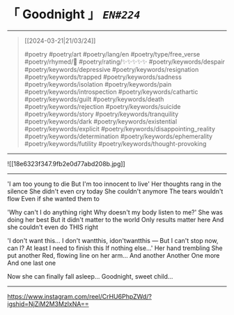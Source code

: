 # &#12300; Goodnight &#12301; *`EN#224`*

---

> [[2024-03-21|21/03/24]]
> 
> #poetry 
> #poetry/art 
> #poetry/lang/en 
> #poetry/type/free_verse 
> #poetry/rhymed/🔴 
> #poetry/rating/✨✨✨✨✨ 
> #poetry/keywords/despair #poetry/keywords/depressive #poetry/keywords/resignation #poetry/keywords/trapped #poetry/keywords/sadness #poetry/keywords/isolation #poetry/keywords/pain #poetry/keywords/introspection #poetry/keywords/cathartic #poetry/keywords/guilt #poetry/keywords/death #poetry/keywords/rejection #poetry/keywords/suicide #poetry/keywords/story #poetry/keywords/tranquility #poetry/keywords/dark #poetry/keywords/existential #poetry/keywords/explicit #poetry/keywords/disappointing_reality #poetry/keywords/determination #poetry/keywords/ephemerality #poetry/keywords/futility #poetry/keywords/thought-provoking 

---

![[18e6323f347.9fb2e0d77abd208b.jpg]]

---

'I am too young to die
But I'm too innocent to live'
Her thoughts rang in the silence
She didn't even cry today
She couldn't anymore
The tears wouldn't flow
Even if she wanted them to

'Why can't I do anything right
Why doesn't my body listen to me?'
She was doing her best
But it didn't matter to the world
Only results matter here
And she couldn't even do THIS right

'I don't want this...
I don't wantthis, idon'twantthis —
But I can't stop now, can I?
At least I need to finish this
If nothing else...'
Her hand trembling
She put another
Red, flowing line on her arm...
And another
Another
One more
And one last one

Now she can finally fall asleep...
Goodnight, sweet child...

---

https://www.instagram.com/reel/CrHU6PhpZWd/?igshid=NjZiM2M3MzIxNA==